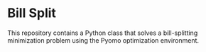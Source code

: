 # Bill Split

This repository contains a Python class that solves a bill-splitting minimization problem using the Pyomo optimization environment.

